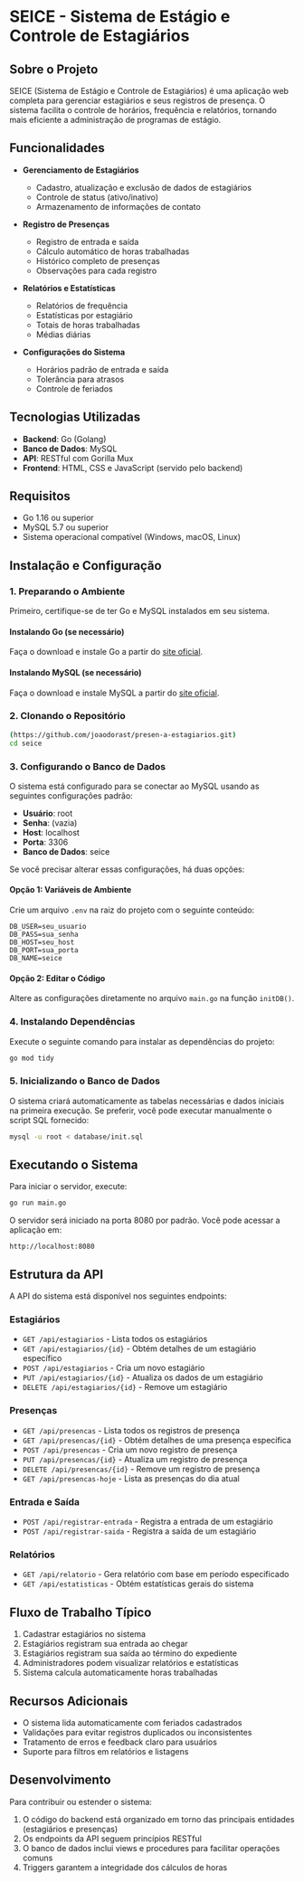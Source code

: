 # SEICE - Sistema de Estágio e Controle de Estagiários

## Sobre o Projeto

SEICE (Sistema de Estágio e Controle de Estagiários) é uma aplicação web completa para gerenciar estagiários e seus registros de presença. O sistema facilita o controle de horários, frequência e relatórios, tornando mais eficiente a administração de programas de estágio.

## Funcionalidades

- **Gerenciamento de Estagiários**
  - Cadastro, atualização e exclusão de dados de estagiários
  - Controle de status (ativo/inativo)
  - Armazenamento de informações de contato

- **Registro de Presenças**
  - Registro de entrada e saída
  - Cálculo automático de horas trabalhadas
  - Histórico completo de presenças
  - Observações para cada registro

- **Relatórios e Estatísticas**
  - Relatórios de frequência
  - Estatísticas por estagiário
  - Totais de horas trabalhadas
  - Médias diárias

- **Configurações do Sistema**
  - Horários padrão de entrada e saída
  - Tolerância para atrasos
  - Controle de feriados

## Tecnologias Utilizadas

- **Backend**: Go (Golang)
- **Banco de Dados**: MySQL
- **API**: RESTful com Gorilla Mux
- **Frontend**: HTML, CSS e JavaScript (servido pelo backend)

## Requisitos

- Go 1.16 ou superior
- MySQL 5.7 ou superior
- Sistema operacional compatível (Windows, macOS, Linux)

## Instalação e Configuração

### 1. Preparando o Ambiente

Primeiro, certifique-se de ter Go e MySQL instalados em seu sistema.

#### Instalando Go (se necessário)

Faça o download e instale Go a partir do [site oficial](https://golang.org/dl/).

#### Instalando MySQL (se necessário)

Faça o download e instale MySQL a partir do [site oficial](https://dev.mysql.com/downloads/mysql/).

### 2. Clonando o Repositório

```bash
(https://github.com/joaodorast/presen-a-estagiarios.git)
cd seice
```

### 3. Configurando o Banco de Dados

O sistema está configurado para se conectar ao MySQL usando as seguintes configurações padrão:

- **Usuário**: root
- **Senha**: (vazia)
- **Host**: localhost
- **Porta**: 3306
- **Banco de Dados**: seice

Se você precisar alterar essas configurações, há duas opções:

#### Opção 1: Variáveis de Ambiente

Crie um arquivo `.env` na raiz do projeto com o seguinte conteúdo:

```
DB_USER=seu_usuario
DB_PASS=sua_senha
DB_HOST=seu_host
DB_PORT=sua_porta
DB_NAME=seice
```

#### Opção 2: Editar o Código

Altere as configurações diretamente no arquivo `main.go` na função `initDB()`.

### 4. Instalando Dependências

Execute o seguinte comando para instalar as dependências do projeto:

```bash
go mod tidy
```

### 5. Inicializando o Banco de Dados

O sistema criará automaticamente as tabelas necessárias e dados iniciais na primeira execução. Se preferir, você pode executar manualmente o script SQL fornecido:

```bash
mysql -u root < database/init.sql
```

## Executando o Sistema

Para iniciar o servidor, execute:

```bash
go run main.go
```

O servidor será iniciado na porta 8080 por padrão. Você pode acessar a aplicação em:

```
http://localhost:8080
```

## Estrutura da API

A API do sistema está disponível nos seguintes endpoints:

### Estagiários
- `GET /api/estagiarios` - Lista todos os estagiários
- `GET /api/estagiarios/{id}` - Obtém detalhes de um estagiário específico
- `POST /api/estagiarios` - Cria um novo estagiário
- `PUT /api/estagiarios/{id}` - Atualiza os dados de um estagiário
- `DELETE /api/estagiarios/{id}` - Remove um estagiário

### Presenças
- `GET /api/presencas` - Lista todos os registros de presença
- `GET /api/presencas/{id}` - Obtém detalhes de uma presença específica
- `POST /api/presencas` - Cria um novo registro de presença
- `PUT /api/presencas/{id}` - Atualiza um registro de presença
- `DELETE /api/presencas/{id}` - Remove um registro de presença
- `GET /api/presencas-hoje` - Lista as presenças do dia atual

### Entrada e Saída
- `POST /api/registrar-entrada` - Registra a entrada de um estagiário
- `POST /api/registrar-saida` - Registra a saída de um estagiário

### Relatórios
- `GET /api/relatorio` - Gera relatório com base em período especificado
- `GET /api/estatisticas` - Obtém estatísticas gerais do sistema

## Fluxo de Trabalho Típico

1. Cadastrar estagiários no sistema
2. Estagiários registram sua entrada ao chegar
3. Estagiários registram sua saída ao término do expediente
4. Administradores podem visualizar relatórios e estatísticas
5. Sistema calcula automaticamente horas trabalhadas

## Recursos Adicionais

- O sistema lida automaticamente com feriados cadastrados
- Validações para evitar registros duplicados ou inconsistentes
- Tratamento de erros e feedback claro para usuários
- Suporte para filtros em relatórios e listagens

## Desenvolvimento

Para contribuir ou estender o sistema:

1. O código do backend está organizado em torno das principais entidades (estagiários e presenças)
2. Os endpoints da API seguem princípios RESTful
3. O banco de dados inclui views e procedures para facilitar operações comuns
4. Triggers garantem a integridade dos cálculos de horas

